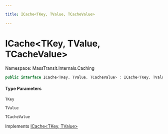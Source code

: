 ```yaml
---

title: ICache<TKey, TValue, TCacheValue>

---
```


# ICache\<TKey, TValue, TCacheValue\>

Namespace: MassTransit.Internals.Caching

```csharp
public interface ICache<TKey, TValue, TCacheValue> : ICache<TKey, TValue>
```

#### Type Parameters

`TKey`<br/>

`TValue`<br/>

`TCacheValue`<br/>

Implements [ICache\<TKey, TValue\>](../masstransit-internals-caching/icache-2)
